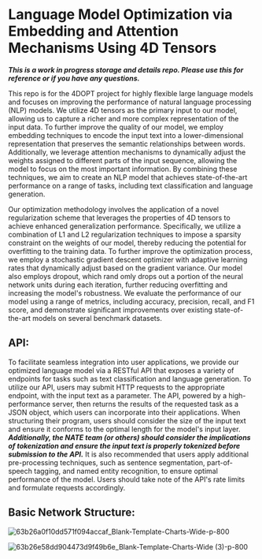 # Language Model Optimization via Embedding and Attention Mechanisms Using 4D Tensors

***This is a work in progress storage and details repo. Please use this for reference or if you have any questions.***

This repo is for the 4DOPT project for highly flexible large language models and focuses on improving the performance of natural language processing (NLP) models. We utilize 4D tensors as the primary input to our model, allowing us to capture a richer and more complex representation of the input data. To further improve the quality of our model, we employ embedding techniques to encode the input text into a lower-dimensional representation that preserves the semantic relationships between words. Additionally, we leverage attention mechanisms to dynamically adjust the weights assigned to different parts of the input sequence, allowing the model to focus on the most important information. By combining these techniques, we aim to create an NLP model that achieves state-of-the-art performance on a range of tasks, including text classification and language generation.

Our optimization methodology involves the application of a novel regularization scheme that leverages the properties of 4D tensors to achieve enhanced generalization performance. Specifically, we utilize a combination of L1 and L2 regularization techniques to impose a sparsity constraint on the weights of our model, thereby reducing the potential for overfitting to the training data. To further improve the optimization process, we employ a stochastic gradient descent optimizer with adaptive learning rates that dynamically adjust based on the gradient variance. Our model also employs dropout, which rand
omly drops out a portion of the neural network units during each iteration, further reducing overfitting and increasing the model's robustness. We evaluate the performance of our model using a range of metrics, including accuracy, precision, recall, and F1 score, and demonstrate significant improvements over existing state-of-the-art models on several benchmark datasets.

## API:

To facilitate seamless integration into user applications, we provide our optimized language model via a RESTful API that exposes a variety of endpoints for tasks such as text classification and language generation. To utilize our API, users may submit HTTP requests to the appropriate endpoint, with the input text as a parameter. The API, powered by a high-performance server, then returns the results of the requested task as a JSON object, which users can incorporate into their applications. When structuring their program, users should consider the size of the input text and ensure it conforms to the optimal length for the model's input layer. ***Additionally, the NATE team (or others) should consider the implications of tokenization and ensure the input text is properly tokenized before submission to the API.*** It is also recommended that users apply additional pre-processing techniques, such as sentence segmentation, part-of-speech tagging, and named entity recognition, to ensure optimal performance of the model. Users should take note of the API's rate limits and formulate requests accordingly.


## Basic Network Structure:
![63b26a0f10dd571f094accaf_Blank-Template-Charts-Wide-p-800](https://user-images.githubusercontent.com/28798918/221427910-4b23dbf3-e768-4f2a-8d71-f108253cd555.jpg)


![63b26e58dd904473d9f49b6e_Blank-Template-Charts-Wide (3)-p-800](https://user-images.githubusercontent.com/28798918/221427914-682fe296-5e19-4fcf-8435-f78656a4dbc5.jpg)
